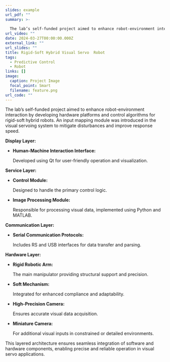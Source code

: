 ```yaml
---
slides: example
url_pdf: ""
summary: >-
  
  The lab’s self-funded project aimed to enhance robot-environment interaction by developing hardware platforms and control algorithms for rigid-soft hybrid robots. An input mapping module was introduced in the visual servoing system to mitigate disturbances and improve response speed.
url_video: ""
date: 2024-03-27T00:00:00.000Z
external_link: ""
url_slides: ""
title: Rigid-Soft Hybrid Visual Servo  Robot
tags:
  - Predictive Control
  - Robot
links: []
image:
  caption: Project Image
  focal_point: Smart
  filename: feature.png
url_code: ""
---
```


The lab’s self-funded project aimed to enhance robot-environment interaction by developing hardware platforms and control algorithms for rigid-soft hybrid robots. An input mapping module was introduced in the visual servoing system to mitigate disturbances and improve response speed.


**Display Layer:**

* **Human-Machine Interaction Interface:**

   Developed using Qt for user-friendly operation and visualization.

**Service Layer:**

* **Control Module:**

   Designed to handle the primary control logic.
* **Image Processing Module:**

   Responsible for processing visual data, implemented using Python and MATLAB.

**Communication Layer:**

* **Serial Communication Protocols:**

   Includes RS and USB interfaces for data transfer and parsing.

**Hardware Layer:**

* **Rigid Robotic Arm:**

   The main manipulator providing structural support and precision.
* **Soft Mechanism:**

   Integrated for enhanced compliance and adaptability.
* **High-Precision Camera:**

   Ensures accurate visual data acquisition.
* **Miniature Camera:**

   For additional visual inputs in constrained or detailed environments.

This layered architecture ensures seamless integration of software and hardware components, enabling precise and reliable operation in visual servo applications.
